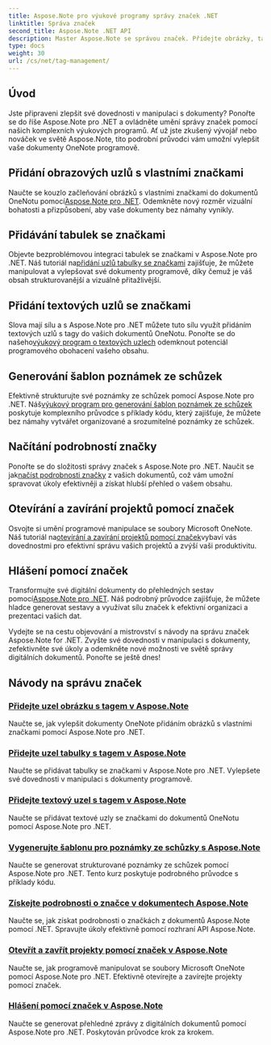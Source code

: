 ```yaml
---
title: Aspose.Note pro výukové programy správy značek .NET
linktitle: Správa značek
second_title: Aspose.Note .NET API
description: Master Aspose.Note se správou značek. Přidejte obrázky, tabulky, textové uzly a generujte poznámky ze schůzek. Získejte podrobnosti o značkách a vylepšete manipulaci s dokumenty.
type: docs
weight: 30
url: /cs/net/tag-management/
---
```


## Úvod

Jste připraveni zlepšit své dovednosti v manipulaci s dokumenty? Ponořte se do říše Aspose.Note pro .NET a ovládněte umění správy značek pomocí našich komplexních výukových programů. Ať už jste zkušený vývojář nebo nováček ve světě Aspose.Note, tito podrobní průvodci vám umožní vylepšit vaše dokumenty OneNote programově.

## Přidání obrazových uzlů s vlastními značkami
 Naučte se kouzlo začleňování obrázků s vlastními značkami do dokumentů OneNotu pomocí[Aspose.Note pro .NET](./add-image-node-tag/). Odemkněte nový rozměr vizuální bohatosti a přizpůsobení, aby vaše dokumenty bez námahy vynikly.

## Přidávání tabulek se značkami
 Objevte bezproblémovou integraci tabulek se značkami v Aspose.Note pro .NET. Náš tutoriál na[přidání uzlů tabulky se značkami](./add-table-node-tag/) zajišťuje, že můžete manipulovat a vylepšovat své dokumenty programově, díky čemuž je váš obsah strukturovanější a vizuálně přitažlivější.

## Přidání textových uzlů se značkami
Slova mají sílu a s Aspose.Note pro .NET můžete tuto sílu využít přidáním textových uzlů s tagy do vašich dokumentů OneNotu. Ponořte se do našeho[výukový program o textových uzlech](./add-text-node-tag/) odemknout potenciál programového obohacení vašeho obsahu.

## Generování šablon poznámek ze schůzek
 Efektivně strukturujte své poznámky ze schůzek pomocí Aspose.Note pro .NET. Náš[výukový program pro generování šablon poznámek ze schůzek](./generate-template-meeting-notes/) poskytuje komplexního průvodce s příklady kódu, který zajišťuje, že můžete bez námahy vytvářet organizované a srozumitelné poznámky ze schůzek.

## Načítání podrobností značky
 Ponořte se do složitosti správy značek s Aspose.Note pro .NET. Naučit se jak[načíst podrobnosti značky](./get-tag-details/) z vašich dokumentů, což vám umožní spravovat úkoly efektivněji a získat hlubší přehled o vašem obsahu.

## Otevírání a zavírání projektů pomocí značek
 Osvojte si umění programové manipulace se soubory Microsoft OneNote. Náš tutoriál na[otevírání a zavírání projektů pomocí značek](./open-close-projects-tags/)vybaví vás dovednostmi pro efektivní správu vašich projektů a zvýší vaši produktivitu.

## Hlášení pomocí značek
 Transformujte své digitální dokumenty do přehledných sestav pomocí[Aspose.Note pro .NET](./reporting-tags/). Náš podrobný průvodce zajišťuje, že můžete hladce generovat sestavy a využívat sílu značek k efektivní organizaci a prezentaci vašich dat.

Vydejte se na cestu objevování a mistrovství s návody na správu značek Aspose.Note for .NET. Zvyšte své dovednosti v manipulaci s dokumenty, zefektivněte své úkoly a odemkněte nové možnosti ve světě správy digitálních dokumentů. Ponořte se ještě dnes!
## Návody na správu značek
### [Přidejte uzel obrázku s tagem v Aspose.Note](./add-image-node-tag/)
Naučte se, jak vylepšit dokumenty OneNote přidáním obrázků s vlastními značkami pomocí Aspose.Note pro .NET.
### [Přidejte uzel tabulky s tagem v Aspose.Note](./add-table-node-tag/)
Naučte se přidávat tabulky se značkami v Aspose.Note pro .NET. Vylepšete své dovednosti v manipulaci s dokumenty programově.
### [Přidejte textový uzel s tagem v Aspose.Note](./add-text-node-tag/)
Naučte se přidávat textové uzly se značkami do dokumentů OneNotu pomocí Aspose.Note pro .NET.
### [Vygenerujte šablonu pro poznámky ze schůzky s Aspose.Note](./generate-template-meeting-notes/)
Naučte se generovat strukturované poznámky ze schůzek pomocí Aspose.Note pro .NET. Tento kurz poskytuje podrobného průvodce s příklady kódu.
### [Získejte podrobnosti o značce v dokumentech Aspose.Note](./get-tag-details/)
Naučte se, jak získat podrobnosti o značkách z dokumentů Aspose.Note pomocí .NET. Spravujte úkoly efektivně pomocí rozhraní API Aspose.Note.
### [Otevřít a zavřít projekty pomocí značek v Aspose.Note](./open-close-projects-tags/)
Naučte se, jak programově manipulovat se soubory Microsoft OneNote pomocí Aspose.Note pro .NET. Efektivně otevírejte a zavírejte projekty pomocí značek.
### [Hlášení pomocí značek v Aspose.Note](./reporting-tags/)
Naučte se generovat přehledné zprávy z digitálních dokumentů pomocí Aspose.Note pro .NET. Poskytován průvodce krok za krokem.